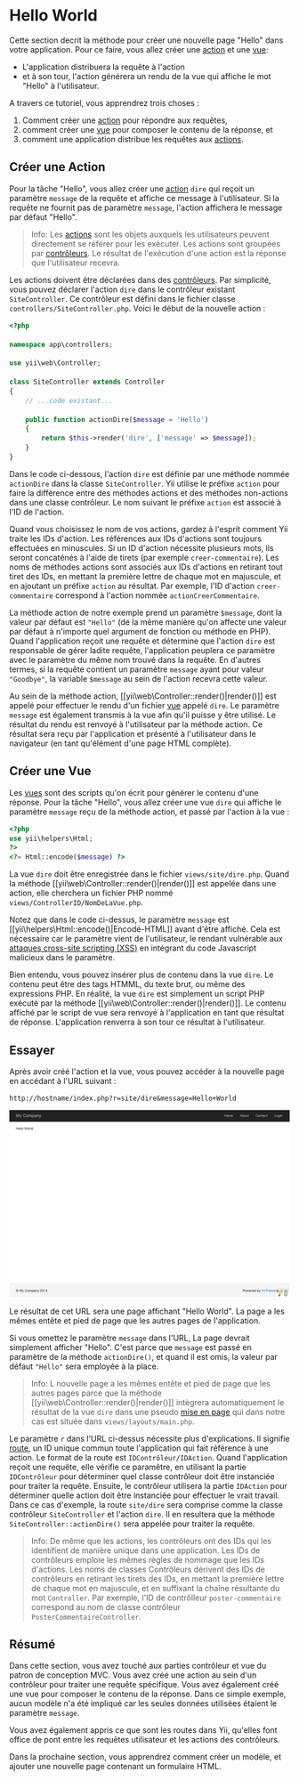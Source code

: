 Hello World
============

Cette section decrit la méthode pour créer une nouvelle page "Hello" dans votre application.
Pour ce faire, vous allez créer une [action](structure-controllers.md#creating-actions) et une [vue](structure-views.md):

* L'application distribuera la requête à l'action
* et à son tour, l'action générera un rendu de la vue qui affiche le mot "Hello" à l'utilisateur.

A travers ce tutoriel, vous apprendrez trois choses :

1. Comment créer une [action](structure-controllers.md) pour répondre aux requêtes,
2. comment créer une [vue](structure-views.md) pour composer le contenu de la réponse, et
3. comment une application distribue les requêtes aux [actions](structure-controllers.md#creating-actions).


Créer une Action <a name="creating-action"></a>
------------------

Pour la tâche "Hello", vous allez créer une [action](structure-controllers.md#creating-actions) `dire` qui reçoit un paramètre
`message` de la requête et affiche ce message à l'utilisateur. Si la requête ne fournit pas de paramètre `message`, l'action affichera le message par défaut "Hello".

> Info: Les [actions](structure-controllers.md#creating-actions) sont les objets auxquels les utilisateurs peuvent directement   se référer pour les exécuter. Les actions sont groupées par [contrôleurs](structure-controllers.md). Le résultat de l'exécution d'une action est la réponse que l'utilisateur recevra.

Les actions doivent être déclarées dans des [contrôleurs](structure-controllers.md). Par simplicité, vous pouvez déclarer l'action `dire` dans le contrôleur existant `SiteController`. Ce contrôleur  est défini dans le fichier classe `controllers/SiteController.php`. Voici le début de la nouvelle action :

```php
<?php

namespace app\controllers;

use yii\web\Controller;

class SiteController extends Controller
{
    // ...code existant...

    public function actionDire($message = 'Hello')
    {
        return $this->render('dire', ['message' => $message]);
    }
}
```

Dans le code ci-dessous, l'action `dire` est définie par une méthode nommée `actionDire` dans la classe `SiteController`.
Yii utilise le préfixe `action` pour faire la différence entre des méthodes actions et des méthodes non-actions dans une classe contrôleur.
Le nom suivant le préfixe `action` est associé à l'ID de l'action.

Quand vous choisissez le nom de vos actions, gardez à l'esprit comment Yii traite les IDs d'action. Les références aux IDs d'actions sont toujours effectuées en minuscules. Si un ID d'action nécessite plusieurs mots, ils seront concaténés à l'aide de tirets (par exemple `creer-commentaire`). Les noms de méthodes actions sont associés aux IDs d'actions en retirant tout tiret des IDs, en mettant la première lettre de chaque mot en majuscule, et en ajoutant un préfixe  `action` au résultat. Par exemple,
l'ID d'action `creer-commentaire` correspond à l'action nommée `actionCreerCommentaire`.

La méthode action de notre exemple prend un paramètre `$message`, dont la valeur par défaut est `"Hello"` (de la même manière qu'on affecte une valeur par défaut à n'importe quel argument de fonction ou méthode en PHP). Quand l'application reçoit une requête et détermine que l'action `dire` est responsable de gérer ladite requête, l'application peuplera ce paramètre avec le paramètre du même nom trouvé dans la requête. En d'autres termes, si la requête contient un paramètre `message` ayant pour valeur `"Goodbye"`, la variable `$message` au sein de l'action recevra cette valeur.

Au sein de la méthode action, [[yii\web\Controller::render()|render()]] est appelé pour effectuer le rendu d'un fichier [vue](structure-views.md) appelé `dire`. Le paramètre `message` est également transmis à la vue afin qu'il puisse y être utilisé. Le résultat du rendu est renvoyé à l'utilisateur par la méthode action. Ce résultat sera reçu par l'application et présenté à l'utilisateur dans le navigateur (en tant qu'élément d'une page HTML complète). 


Créer une Vue <a name="creating-view"></a>
---------------

Les [vues](structure-views.md) sont des scripts qu'on écrit pour générer le contenu d'une réponse.
Pour la tâche "Hello", vous allez créer une vue `dire` qui affiche le paramètre `message` reçu de la méthode action, et passé par l'action à la vue :

```php
<?php
use yii\helpers\Html;
?>
<?= Html::encode($message) ?>
```

La vue `dire` doit être enregistrée dans le fichier `views/site/dire.php`. Quand la méthode [[yii\web\Controller::render()|render()]]
est appelée dans une action, elle cherchera un fichier PHP nommé `views/ControllerID/NomDeLaVue.php`.

Notez que dans le code ci-dessus, le paramètre `message` est [[yii\helpers\Html::encode()|Encodé-HTML]]
avant d'être affiché. Cela est nécessaire car le paramètre vient de l'utilisateur, le rendant vulnérable aux [attaques cross-site scripting (XSS)](http://fr.wikipedia.org/wiki/Cross-site_scripting) en intégrant du code Javascript malicieux dans le paramètre.

Bien entendu, vous pouvez insérer plus de contenu dans la vue `dire`. Le contenu peut être des tags HTMML, du texte brut, ou même des expressions PHP.
En réalité, la vue `dire` est simplement un script PHP exécuté par la méthode [[yii\web\Controller::render()|render()]].
Le contenu affiché par le script de vue sera renvoyé à l'application en tant que résultat de réponse. L'application renverra à son tour ce résultat à l'utilisateur.


Essayer <a name="trying-it-out"></a>
-------------

Après avoir créé l'action et la vue, vous pouvez accéder à la nouvelle page en accédant à l'URL suivant :

```
http://hostname/index.php?r=site/dire&message=Hello+World
```

![Hello World](images/start-hello-world.png)

Le résultat de cet URL sera une page affichant "Hello World". La page a les mêmes entête et pied de page que les autres pages de l'application. 

Si vous omettez le paramètre `message` dans l'URL, La page devrait simplement afficher "Hello". C'est parce que `message` est passé en paramètre de la méthode `actionDire()`, et quand il est omis, la valeur par défaut `"Hello"` sera employée à la place.

> Info: L nouvelle page a les mêmes entête et pied de page que les autres pages parce que la méthode [[yii\web\Controller::render()|render()]] intègrera automatiquement le résultat de la vue `dire` dans une pseudo [mise en page](structure-views.md#layouts) qui dans notre cas est située dans `views/layouts/main.php`.

Le paramètre `r` dans l'URL ci-dessus nécessite plus d'explications. Il signifie [route](runtime-routing.md), un ID unique commun toute l'application qui fait référence à une action. Le format de la route est `IDContrôleur/IDAction`. Quand l'application reçoit une requête, elle vérifie ce paramêtre, en utilisant la partie `IDContrôleur` pour déterminer quel classe contrôleur doit être instanciée pour traiter la requête. Ensuite, le contrôleur utilisera la partie `IDAction` pour déterminer quelle action doit être instanciée pour effectuer le vrait travail. Dans ce cas d'exemple, la route `site/dire`
sera comprise comme la classe contrôleur `SiteController` et l'action `dire`. Il en resultera que la méthode `SiteController::actionDire()` sera appelée pour traiter la requête.

> Info: De même que les actions, les contrôleurs ont des IDs qui les identifient de manière unique dans une application.
  Les IDs de contrôleurs emploie les mêmes règles de nommage que les IDs d'actions. Les noms de classes Contrôleurs dérivent
  des IDs de contrôleurs en retirant les tirets des IDs, en mettant la première lettre de chaque mot en majuscule,
  et en suffixant la chaîne résultante du mot `Controller`. Par exemple, l'ID de contrôlleur `poster-commentaire` correspond
  au nom de classe contrôleur `PosterCommentaireController`.


Résumé <a name="summary"></a>
-------

Dans cette section, vous avez touché aux parties contrôleur et vue du patron de conception MVC.
Vous avez créé une action au sein d'un contrôleur pour traiter une requête spécifique. Vous avez également créé une vue pour composer le contenu de la réponse. Dans ce simple exemple, aucun modèle n'a été impliqué car les seules données utilisées étaient le paramètre `message`.

Vous avez également appris ce que sont les routes dans Yii, qu'elles font office de pont entre les requêtes utilisateur et les actions des contrôleurs.

Dans la prochaine section, vous apprendrez comment créer un modèle, et ajouter une nouvelle page contenant un formulaire HTML.
